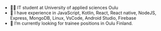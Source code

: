 - 👨‍🎓 IT student at University of applied sciences Oulu
- 🌱 I have experience in JavaScript, Kotlin, React, React native, NodeJS, Express, MongoDB, Linux, VsCode, Android Studio, Firebase
- 👀 I’m currently looking for trainee positions in Oulu Finland.

<!---
rainov/rainov is a ✨ special ✨ repository because its `README.md` (this file) appears on your GitHub profile.
You can click the Preview link to take a look at your changes.
--->
